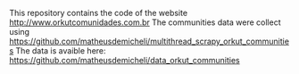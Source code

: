 This repository contains the code of the website http://www.orkutcomunidades.com.br
The communities data were collect using https://github.com/matheusdemicheli/multithread_scrapy_orkut_communities
The data is avaible here: https://github.com/matheusdemicheli/data_orkut_communities

